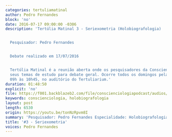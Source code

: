 ```yaml
---
categories: tertuliamatinal
author: Pedro Fernandes
block: 'no'
date: 2016-07-17 09:00:00 -0306
description: 'Tertúlia Matinal 3 - Seriexometria (Holobiografologia)


  Pesquisador: Pedro Fernandes


  Debate realizado em 17/07/2016


  Tertúlia Matinal é a reunião aberta onde os pesquisadores da Conscienciologia apresentam
  seus temas de estudo para debate geral. Ocorre todos os domingos pela manhã, das
  09h às 10h45, no auditório do Tertuliarium.'
duration: 01:48:50
explicit: 'no'
file: https://f001.backblazeb2.com/file/conscienciologiapodcast/audios/tonNzRpvm8I.m4a
keywords: conscienciologia, holobiografologia
layout: post
length: 6530
origin: https://youtu.be/tonNzRpvm8I
summary: 'Pesquisador: Pedro Fernandes Especialidade: Holobiografologia'
title: '#3 - Seriexometria'
voices: Pedro Fernandes
---
```

